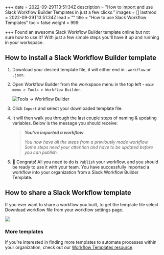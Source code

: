 +++
date = 2022-09-29T13:51:34Z
description = "How to import and use Slack Workflow Builder Templates in just a few clicks."
images = []
lastmod = 2022-09-29T13:51:34Z
lead = ""
title = "How to use Slack Workflow Templates"
toc = false
weight = 999

+++
Found an awesome Slack Workflow Builder template online but not sure how to use it? With just a few simple steps you'll have it up and running in your workspace.

## How to install a Slack Workflow Builder template

1. Download your desired template file, it will either end in `.workflow` or `.json`.
2. Open Workflow Builder from the workspace menu in the top left - `main menu > Tools > Workflow Builder`.

   ![Tools -> Workflow Builder](/images/slack-open-workflow-builder.jpeg)
3. Click `Import` and select your downloaded template file.
4. It will then walk you through the last couple steps of naming & updating variables. Below is the message you should receive:

   > **_You've imported a workflow_**
   >
   > _You now have all the steps from a previously made workflow. Some steps need your attention and have to be updated before you can publish._
5. 🥳 Congrats! All you need to do is `Publish` your workflow, and you should be ready to use it with your team. You have successfully imported a workflow into your organization from a Slack Workflow Builder Template.

## How to share a Slack Workflow template

If you ever want to share a workflow you built, to get the template file select Download workflow file from your workflow settings page.

![](/images/workflows-share-template.png)

### More templates

If you're interested in finding more templates to automate processes within your organization, check out our [Workflow Templates resource](/docs/slack/workflow-builder-templates/).
